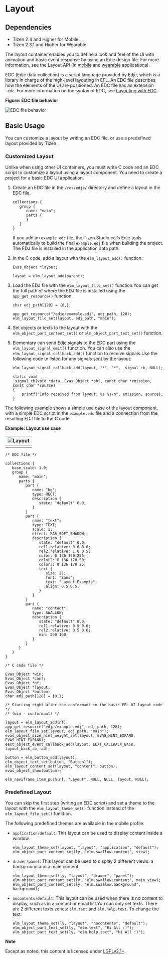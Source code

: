 # Layout

## Dependencies

- Tizen 2.4 and Higher for Mobile
- Tizen 2.3.1 and Higher for Wearable

The layout container enables you to define a look and feel of the UI with animation and basic event response by using an Edje design file. For more information, see the Layout API (in [mobile](../../../../../org.tizen.native.mobile.apireference/group__Layout.html) and [wearable](../../../../../org.tizen.native.wearable.apireference/group__Layout.html) applications).

EDC (Edje data collection) is a script language provided by Edje, which is a library in charge of the high-level layouting in EFL. An EDC file describes how the elements of the UI are positioned. An EDC file has an extension `.edc`. For more information on the syntax of EDC, see [Layouting with EDC](learn-edc-intro-n.md).

**Figure: EDC file behavior**

![EDC file behavior](./media/edj.png)

## Basic Usage

You can customize a layout by writing an EDC file, or use a predefined layout provided by Tizen.

### Customized Layout

Unlike when using other UI containers, you must write C code and an EDC script to customize a layout using a layout component. You need to create a project for a basic EDC UI application.

1. Create an EDC file in the `/res/edje/` directory and define a layout in the EDC file.

   ```
   collections {
      group {
         name: "main";
         parts {
         }
      }
   }
   ```

   If you add an `example.edc` file, the Tizen Studio calls Edje tools automatically to build the final `example.edj` file when building the project. The EDJ file is installed in the application data path.

2. In the C code, add a layout with the `elm_layout_add()` function:

   ```
   Evas_Object *layout;

   layout = elm_layout_add(parent);
   ```

3. Load the EDJ file with the `elm_layout_file_set()` function.You can get the full path of where the EDJ file is installed using the `app_get_resource()` function.

   ```
   char edj_path[128] = {0,};

   app_get_resource("/edje/example.edj", edj_path, 128);
   elm_layout_file_set(layout, edj_path, "main");
   ```

4. Set objects or texts to the layout with the `elm_object_part_content_set()` or `elm_object_part_text_set()` function.

5. Elementary can send Edje signals to the EDC part using the `elm_layout_signal_emit()` function. You can also use the `elm_layout_signal_callback_add()` function to receive signals.Use the following code to listen for any signals sent by the layout:

   ```
   elm_layout_signal_callback_add(layout, "*", "*", _signal_cb, NULL);

   static void
   _signal_cb(void *data, Evas_Object *obj, const char *emission, const char *source)
   {
       printf("Info received from layout: %s %s\n", emission, source);
   }
   ```

The following example shows a simple use case of the layout component, with a simple EDC script in the `example.edc` file and a connection from the resulting EDJ file to the C code.

**Example: Layout use case**

| ![Layout](./media/layout.png) |
| ------------------------------------- |
|                                       |

```
/* EDC file */

collections {
   base_scale: 1.0;
   group {
      name: "main";
      parts {
         part {
            name: "bg";
            type: RECT;
            description {
               state: "default" 0.0;
            }
         }
         part {
            name: "text";
            type: TEXT;
            scale: 1;
            effect: FAR_SOFT_SHADOW;
            description {
               state: "default" 0.0;
               rel1.relative: 0.0 0.0;
               rel2.relative: 1.0 0.5;
               color: 0 136 170 255;
               color2: 0 136 170 50;
               color3: 0 136 170 25;
               text {
                  size: 25;
                  font: "Sans";
                  text: "Layout Example";
                  align: 0.5 0.5;
               }
            }
         }
         part {
            name: "content";
            type: SWALLOW;
            description {
               state: "default" 0.0;
               rel1.relative: 0.5 0.6;
               rel2.relative: 0.5 0.6;
               min: 200 100;
            }
         }
      }
   }
}

/* C code file */

Evas_Object *win;
Evas_Object *conf;
Evas_Object *nf;
Evas_Object *layout;
Evas_Object *button;
char edj_path[128] = {0,};

/* Starting right after the conformant in the basic EFL UI layout code */
/* (win - conformant) */

layout = elm_layout_add(nf);
app_get_resource("edje/example.edj", edj_path, 128);
elm_layout_file_set(layout, edj_path, "main");
evas_object_size_hint_weight_set(layout, EVAS_HINT_EXPAND, EVAS_HINT_EXPAND);
eext_object_event_callback_add(layout, EEXT_CALLBACK_BACK, layout_back_cb, ad);

button = elm_button_add(layout);
elm_object_text_set(button, "Button1");
elm_layout_content_set(layout, "content", button);
evas_object_show(button);

elm_naviframe_item_push(nf, "Layout", NULL, NULL, layout, NULL);
```

### Predefined Layout

You can skip the first step (writing an EDC script) and set a theme to the layout with the `elm_layout_theme_set()` function instead of the `elm_layout_file_set()` function.

The following predefined themes are available in the mobile profile:

- `application/default`: This layout can be used to display content inside a window.

  ```
  elm_layout_theme_set(layout, "layout", "application", "default");
  elm_object_part_content_set(ly, "elm.swallow.content", view);
  ```

- `drawer/panel`: This layout can be used to display 2 different views: a background and a main content.

  ```
  elm_layout_theme_set(ly, "layout", "drawer", "panel");
  elm_object_part_content_set(ly, "elm.swallow.content", main_view);
  elm_object_part_content_set(ly, "elm.swallow.background", background);
  ```

- `nocontents/default`: This layout can be used when there is no content to display, such as in a contact or email list.You can only set texts. There are 2 different texts zones: `elm.text` and `elm.help.text`. To change the text:

  ```
  elm_layout_theme_set(ly, "layout", "nocontents", "default");
  elm_object_part_text_set(ly, "elm.text", "Hi All :)");
  elm_object_part_text_set(ly, "elm.help.text", "Hi All :)");
  ```

**Note**

Except as noted, this content is licensed under [LGPLv2.1+](http://opensource.org/licenses/LGPL-2.1).